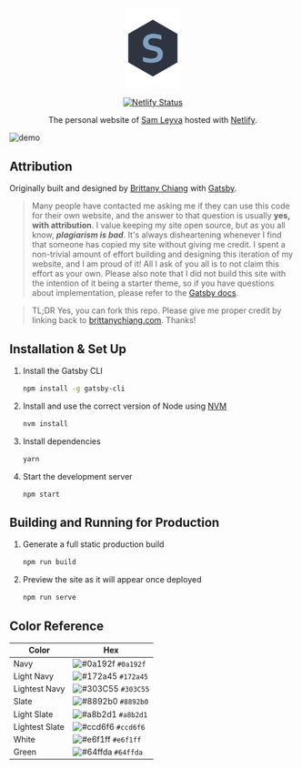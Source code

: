 <div align="center">
  <img alt="Logo" src="https://raw.githubusercontent.com/montblac/website/main/src/images/logo.png" width="100" />
</div>

<p align="center">
  <a href="https://app.netlify.com/sites/samleyva/deploys" target="_blank">
    <img src="https://api.netlify.com/api/v1/badges/93c98dd6-fb79-44d5-a25e-b75da0745643/deploy-status" alt="Netlify Status" />
  </a>
</p>
<p align="center">
  The personal website of <a href="https://samleyva.com" target="_blank">Sam Leyva</a> hosted with
  <a href="https://www.netlify.com/" target="_blank">Netlify</a>.
</p>

![demo](https://raw.githubusercontent.com/montblac/v4/main/src/images/demo.png)

## Attribution

Originally built and designed by <a href="https://brittanychiang.com" target="_blank">Brittany Chiang</a> with
<a href="https://www.gatsbyjs.org/" target="_blank">Gatsby</a>.

> Many people have contacted me asking me if they can use this code for their own website, and the answer to that question is usually **yes, with attribution**.
> I value keeping my site open source, but as you all know, _**plagiarism is bad**_. It's always disheartening whenever I find that someone has copied my site without giving me credit. I spent a non-trivial amount of effort building and designing this iteration of my website, and I am proud of it! All I ask of you all is to not claim this effort as your own.
> Please also note that I did not build this site with the intention of it being a starter theme, so if you have questions about implementation, please refer to the [Gatsby docs](https://www.gatsbyjs.org/docs/).

> TL;DR
> Yes, you can fork this repo. Please give me proper credit by linking back to [brittanychiang.com](https://brittanychiang.com). Thanks!

## Installation & Set Up

1. Install the Gatsby CLI

   ```sh
   npm install -g gatsby-cli
   ```

2. Install and use the correct version of Node using [NVM](https://github.com/nvm-sh/nvm)

   ```sh
   nvm install
   ```

3. Install dependencies

   ```sh
   yarn
   ```

4. Start the development server

   ```sh
   npm start
   ```

## Building and Running for Production

1. Generate a full static production build

   ```sh
   npm run build
   ```

1. Preview the site as it will appear once deployed

   ```sh
   npm run serve
   ```

## Color Reference

| Color          | Hex                                                                |
| -------------- | ------------------------------------------------------------------ |
| Navy           | ![#0a192f](https://via.placeholder.com/10/0a192f?text=+) `#0a192f` |
| Light Navy     | ![#172a45](https://via.placeholder.com/10/0a192f?text=+) `#172a45` |
| Lightest Navy  | ![#303C55](https://via.placeholder.com/10/303C55?text=+) `#303C55` |
| Slate          | ![#8892b0](https://via.placeholder.com/10/8892b0?text=+) `#8892b0` |
| Light Slate    | ![#a8b2d1](https://via.placeholder.com/10/a8b2d1?text=+) `#a8b2d1` |
| Lightest Slate | ![#ccd6f6](https://via.placeholder.com/10/ccd6f6?text=+) `#ccd6f6` |
| White          | ![#e6f1ff](https://via.placeholder.com/10/e6f1ff?text=+) `#e6f1ff` |
| Green          | ![#64ffda](https://via.placeholder.com/10/64ffda?text=+) `#64ffda` |
